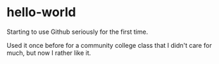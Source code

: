 # hello-world
Starting to use Github seriously for the first time.

Used it once before for a community college class that I didn't care for much, but now I rather like it.
